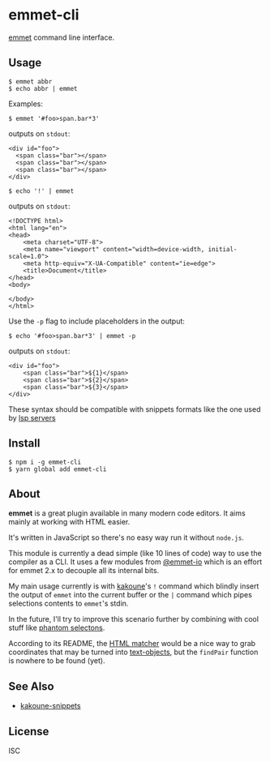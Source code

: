 # emmet-cli

[emmet](https://emmet.io/) command line interface.

## Usage

```
$ emmet abbr
$ echo abbr | emmet
```

Examples:

```
$ emmet '#foo>span.bar*3'
```

outputs on `stdout`:

```
<div id="foo">
  <span class="bar"></span>
  <span class="bar"></span>
  <span class="bar"></span>
</div>

```

```
$ echo '!' | emmet
```

outputs on `stdout`:

```
<!DOCTYPE html>
<html lang="en">
<head>
	<meta charset="UTF-8">
	<meta name="viewport" content="width=device-width, initial-scale=1.0">
	<meta http-equiv="X-UA-Compatible" content="ie=edge">
	<title>Document</title>
</head>
<body>
	
</body>
</html>
```

Use the `-p` flag to include placeholders in the output:

```
$ echo '#foo>span.bar*3' | emmet -p
```

outputs on `stdout`:

```
<div id="foo">
	<span class="bar">${1}</span>
	<span class="bar">${2}</span>
	<span class="bar">${3}</span>
</div>
```

These syntax should be compatible with snippets formats like the
one used by [lsp servers](https://github.com/Microsoft/language-server-protocol/blob/master/snippetSyntax.md)

## Install

```
$ npm i -g emmet-cli
$ yarn global add emmet-cli
```

## About

**emmet** is a great plugin available in many modern code editors.
It aims mainly at working with HTML easier.

It's written in JavaScript so there's no easy way run it without `node.js`.

This module is currently a dead simple (like 10 lines of code) way to use the compiler
as a CLI. It uses a few modules from [@emmet-io](https://www.npmjs.com/~emmetio) which
is an effort for emmet 2.x to decouple all its internal bits.

My main usage currently is with [kakoune](http://kakoune.org)'s `!` command which
blindly insert the output of `emmet` into the current buffer or the `|` command which
pipes selections contents to `emmet`'s stdin.

In the future, I'll try to improve this scenario further by combining with cool stuff
like [phantom selectons](https://github.com/occivink/kakoune-phantom-selection).

According to its README, the [HTML matcher](https://www.npmjs.com/package/@emmetio/html-matcher)
would be a nice way to grab coordinates that may be turned into [text-objects](https://github.com/Delapouite/kakoune-text-objects),
but the `findPair` function is nowhere to be found (yet).

## See Also

- [kakoune-snippets](https://github.com/JJK96/kakoune-snippets)

## License

ISC
